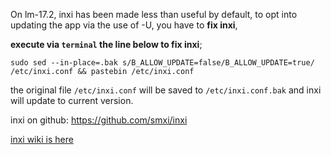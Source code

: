 On lm-17.2, inxi has been made less than useful by default, to opt into updating the app via the use of -U, you have to **fix inxi**, 

**execute via `terminal` the line below to fix inxi**;

`
sudo sed --in-place=.bak s/B_ALLOW_UPDATE=false/B_ALLOW_UPDATE=true/ /etc/inxi.conf && pastebin /etc/inxi.conf
`

the original file  `/etc/inxi.conf` will be saved to `/etc/inxi.conf.bak` and inxi will update to current version.

inxi on github: https://github.com/smxi/inxi

[inxi wiki is here](http://smxi.org/docs/)
